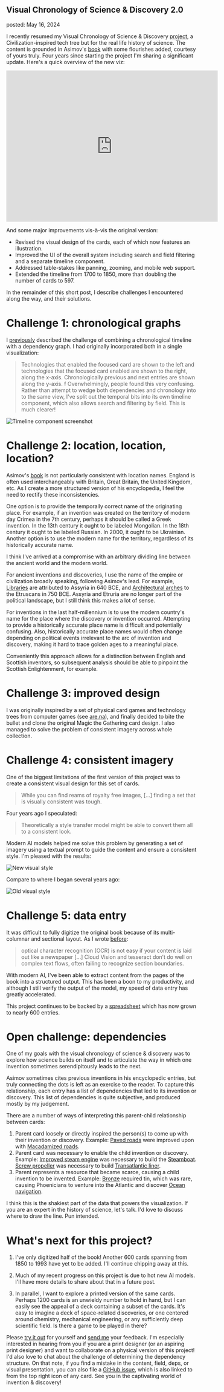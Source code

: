Visual Chronology of Science & Discovery 2.0
---
posted: May 16, 2024

I recently resumed my Visual Chronology of Science & Discovery [project][blog], a Civilization-inspired tech tree but for the real life history of science. The content is grounded in Asimov's [book][] with some flourishes added, courtesy of yours truly. Four years since starting the project I'm sharing a significant update. Here's a quick overview of the new viz:

<iframe width="560" height="400" src="https://www.youtube.com/embed/THE4xSGTQzc?si=E-_y2GX2j2poPHkm" title="YouTube video player" frameborder="0" allow="accelerometer; autoplay; clipboard-write; encrypted-media; gyroscope; picture-in-picture; web-share" referrerpolicy="strict-origin-when-cross-origin" allowfullscreen></iframe>

And some major improvements vis-à-vis the original version:

- Revised the visual design of the cards, each of which now features an illustration.
- Improved the UI of the overall system including search and field filtering and a separate timeline component.
- Addressed table-stakes like panning, zooming, and mobile web support.
- Extended the timeline from 1700 to 1850, more than doubling the number of cards to 597.

In the remainder of this short post, I describe challenges I encountered along the way, and their solutions.

[book]: /books/asimovs-chronology-of-science-and-discovery/
[blog]: /visual-chronology-science-discovery/

<!--more-->

# Challenge 1: chronological graphs

I [previously][blog] described the challenge of combining a chronological timeline with a dependency graph. I had originally incorporated both in a single visualization:

> Technologies that enabled the focused card are shown to the left and technologies that the focused card enabled are shown to the right, along the x-axis. Chronologically previous and next entries are shown along the y-axis.
> f
> Overwhelmingly, people found this very confusing. Rather than attempt to wedge both dependencies and chronology into to the same view, I've split out the temporal bits into its own timeline component, which also allows search and filtering by field. This is much clearer!

![Timeline component screenshot](visual-chronology-timeline.png)

# Challenge 2: location, location, location?

Asimov's [book][] is not particularly consistent with location names. England is often used interchangeably with Britain, Great Britain, the United Kingdom, etc. As I create a more structured version of his encyclopedia, I feel the need to rectify these inconsistencies.

One option is to provide the temporally correct name of the originating place. For example, if an invention was created on the territory of modern day Crimea in the 7th century, perhaps it should be called a Greek invention. In the 13th century it ought to be labeled Mongolian. In the 18th century it ought to be labeled Russian. In 2000, it ought to be Ukrainian. Another option is to use the modern name for the territory, regardless of its historically accurate name.

I think I've arrived at a compromise with an arbitrary dividing line between the ancient world and the modern world.

For ancient inventions and discoveries, I use the name of the empire or civilization broadly speaking, following Asimov's lead. For example, [Libraries](https://borismus.github.io/asimov/#library) are attributed to Assyria in 640 BCE, and [Architectural arches](https://borismus.github.io/asimov/#arch) to the Etruscans in 750 BCE. Assyria and Etruria are no longer part of the political landscape, but I still think this makes a lot of sense.

For inventions in the last half-millennium is to use the modern country's name for the place where the discovery or invention occurred. Attempting to provide a historically accurate place name is difficult and potentially confusing. Also, historically accurate place names would often change depending on political events irrelevant to the arc of invention and discovery, making it hard to trace golden ages to a meaningful place.

Conveniently this approach allows for a distinction between English and Scottish inventors, so subsequent analysis should be able to pinpoint the Scottish Enlightenment, for example.

# Challenge 3: improved design

I was originally inspired by a set of physical card games and technology trees from computer games (see [are.na](https://www.are.na/boris-smus/tech-tree-cards)), and finally decided to bite the bullet and clone the original Magic the Gathering card design. I also managed to solve the problem of consistent imagery across whole collection.

# Challenge 4: consistent imagery

One of the biggest limitations of the first version of this project was to create a consistent visual design for this set of cards.

> While you can find reams of royalty free images, [...] finding a set that is visually consistent was tough.

Four years ago I speculated:

> Theoretically a style transfer model might be able to convert them all to a consistent look.

Modern AI models helped me solve this problem by generating a set of imagery using a textual prompt to guide the content and ensure a consistent style. I'm pleased with the results:

![New visual style](visual-chronology-illustrations-v2.jpg)

Compare to where I began several years ago:

![Old visual style](visual-chronology-illustrations-v1.jpg)

# Challenge 5: data entry

It was difficult to fully digitize the original book because of its multi-columnar and sectional layout. As I wrote [before][blog]:

> optical character recognition (OCR) is not easy if your content is laid out like a newspaper [...] Cloud Vision and tesseract don’t do well on complex text flows, often failing to recognize section boundaries.

With modern AI, I've been able to extract content from the pages of the book into a structured output. This has been a boon to my productivity, and although I still verify the output of the model, my speed of data entry has greatly accelerated.

This project continues to be backed by a [spreadsheet](https://docs.google.com/spreadsheets/d/1hDNXas7DzwglB95HV2_2u1utWAwBZR2hQHlMPz-fj5A/edit#gid=0) which has now grown to nearly 600 entries.

# Open challenge: dependencies

One of my goals with the visual chronology of science & discovery was to explore how science builds on itself and to articulate the way in which one invention sometimes serendipitously leads to the next.

Asimov sometimes cites previous inventions in his encyclopedic entries, but truly connecting the dots is left as an exercise to the reader. To capture this relationship, each entry has a list of dependencies that led to its invention or discovery. This list of dependencies is quite subjective, and produced mostly by my judgement.

There are a number of ways of interpreting this parent-child relationship between cards:

1. Parent card loosely or directly inspired the person(s) to come up with their invention or discovery. Example: [Paved roads](https://borismus.github.io/asimov/#paved-road) were improved upon with [Macadamized roads](https://borismus.github.io/asimov/#macadamized-roads).
2. Parent card was necessary to enable the child invention or discovery. Example: [Improved steam engine](https://borismus.github.io/asimov/#improved-steam-engine) was necessary to build the [Steamboat](https://borismus.github.io/asimov/#steamboat). [Screw propeller](https://borismus.github.io/asimov/#screw-propeller) was necessary to build [Transatlantic liner](https://borismus.github.io/asimov/#transatlantic-liner).
4. Parent represents a resource that became scarce, causing a child invention to be invented. Example: [Bronze](https://borismus.github.io/asimov/#bronze) required tin, which was rare, causing Phoenicians to venture into the Atlantic and discover [Ocean navigation](https://borismus.github.io/asimov/#ocean-navigation).

I think this is the shakiest part of the data that powers the visualization. If you are an expert in the history of science, let's talk. I'd love to discuss where to draw the line. Pun intended.

# What's next for this project?

1. I've only digitized half of the book! Another 600 cards spanning from 1850 to 1993 have yet to be added. I'll continue chipping away at this.

2. Much of my recent progress on this project is due to hot new AI models. I'll have more details to share about that in a future post.

3. In parallel, I want to explore a printed version of the same cards. Perhaps 1200 cards is an unwieldy number to hold in hand, but I can easily see the appeal of a deck containing a subset of the cards. It's easy to imagine a deck of space-related discoveries, or one centered around chemistry, mechanical engineering, or any sufficiently deep scientific field. Is there a game to be played in there?

Please [try it out](https://borismus.github.io/asimov) for yourself and [send me](mailto:boris@smus.com) your feedback. I'm especially interested in hearing from you if you are a print designer (or an aspiring print designer) and want to collaborate on a physical version of this project! I'd also love to chat about the challenge of determining the dependency structure. On that note, if you find a mistake in the content, field, deps, or visual presentation, you can also file a [GitHub issue](https://github.com/borismus/asimov/issues/new), which is also linked to from the top right icon of any card. See you in the captivating world of invention & discovery!